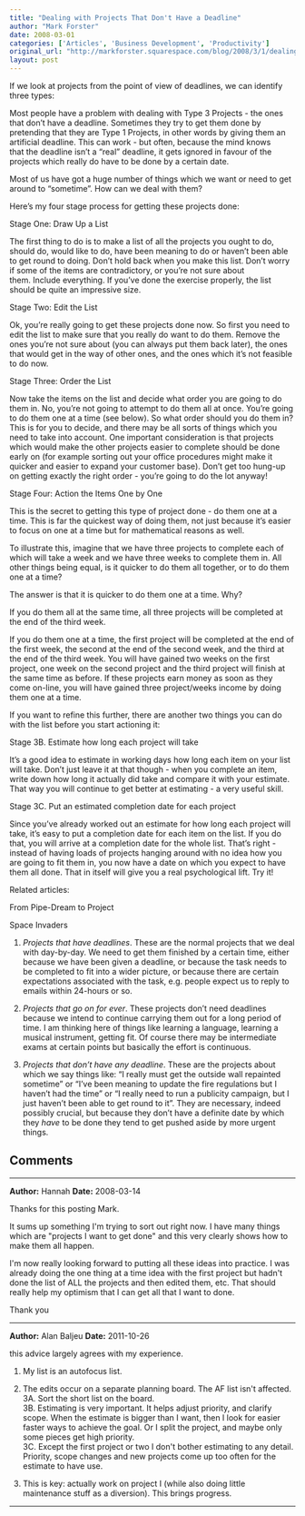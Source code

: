 ```yaml
---
title: "Dealing with Projects That Don't Have a Deadline"
author: "Mark Forster"
date: 2008-03-01
categories: ['Articles', 'Business Development', 'Productivity']
original_url: "http://markforster.squarespace.com/blog/2008/3/1/dealing-with-projects-that-dont-have-a-deadline.html"
layout: post
---
```


If we look at projects from the point of view of deadlines, we can identify three types:

Most people have a problem with dealing with Type 3 Projects - the ones that don’t have a deadline. Sometimes they try to get them done by pretending that they are Type 1 Projects, in other words by giving them an artificial deadline. This can work - but often, because the mind knows that the deadline isn’t a “real” deadline, it gets ignored in favour of the projects which really do have to be done by a certain date.

Most of us have got a huge number of things which we want or need to get around to “sometime”. How can we deal with them?

Here’s my four stage process for getting these projects done:

Stage One: Draw Up a List

The first thing to do is to make a list of all the projects you ought to do, should do, would like to do, have been meaning to do or haven’t been able to get round to doing. Don’t hold back when you make this list. Don’t worry if some of the items are contradictory, or you’re not sure about them. Include everything. If you’ve done the exercise properly, the list should be quite an impressive size.

Stage Two: Edit the List

Ok, you’re really going to get these projects done now. So first you need to edit the list to make sure that you really do want to do them. Remove the ones you’re not sure about (you can always put them back later), the ones that would get in the way of other ones, and the ones which it’s not feasible to do now.

Stage Three: Order the List

Now take the items on the list and decide what order you are going to do them in. No, you’re not going to attempt to do them all at once. You’re going to do them one at a time (see below). So what order should you do them in? This is for you to decide, and there may be all sorts of things which you need to take into account. One important consideration is that projects which would make the other projects easier to complete should be done early on (for example sorting out your office procedures might make it quicker and easier to expand your customer base). Don’t get too hung-up on getting exactly the right order - you’re going to do the lot anyway!

Stage Four: Action the Items One by One

This is the secret to getting this type of project done - do them one at a time. This is far the quickest way of doing them, not just because it’s easier to focus on one at a time but for mathematical reasons as well.

To illustrate this, imagine that we have three projects to complete each of which will take a week and we have three weeks to complete them in. All other things being equal, is it quicker to do them all together, or to do them one at a time?

The answer is that it is quicker to do them one at a time. Why?

If you do them all at the same time, all three projects will be completed at the end of the third week.

If you do them one at a time, the first project will be completed at the end of the first week, the second at the end of the second week, and the third at the end of the third week. You will have gained two weeks on the first project, one week on the second project and the third project will finish at the same time as before. If these projects earn money as soon as they come on-line, you will have gained three project/weeks income by doing them one at a time.

If you want to refine this further, there are another two things you can do with the list before you start actioning it:

Stage 3B. Estimate how long each project will take

It’s a good idea to estimate in working days how long each item on your list will take. Don’t just leave it at that though - when you complete an item, write down how long it actually did take and compare it with your estimate. That way you will continue to get better at estimating - a very useful skill.

Stage 3C. Put an estimated completion date for each project

Since you’ve already worked out an estimate for how long each project will take, it’s easy to put a completion date for each item on the list. If you do that, you will arrive at a completion date for the whole list. That’s right - instead of having loads of projects hanging around with no idea how you are going to fit them in, you now have a date on which you expect to have them all done. That in itself will give you a real psychological lift. Try it!

Related articles:

From Pipe-Dream to Project

Space Invaders

1. *Projects that have deadlines*. These are the normal projects that we deal with day-by-day. We need to get them finished by a certain time, either because we have been given a deadline, or because the task needs to be completed to fit into a wider picture, or because there are certain expectations associated with the task, e.g. people expect us to reply to emails within 24-hours or so.

2. *Projects that go on for ever*. These projects don’t need deadlines because we intend to continue carrying them out for a long period of time. I am thinking here of things like learning a language, learning a musical instrument, getting fit. Of course there may be intermediate exams at certain points but basically the effort is continuous.

3. *Projects that don’t have any deadline*. These are the projects about which we say things like: “I really must get the outside wall repainted sometime” or “I’ve been meaning to update the fire regulations but I haven’t had the time” or “I really need to run a publicity campaign, but I just haven’t been able to get round to it”. They are necessary, indeed possibly crucial, but because they don’t have a definite date by which they *have* to be done they tend to get pushed aside by more urgent things.


## Comments

---

**Author:** Hannah
**Date:** 2008-03-14

Thanks for this posting Mark.  
  
It sums up something I'm trying to sort out right now. I have many things which are "projects I want to get done" and this very clearly shows how to make them all happen.  
  
I'm now really looking forward to putting all these ideas into practice. I was already doing the one thing at a time idea with the first project but hadn't done the list of ALL the projects and then edited them, etc. That should really help my optimism that I can get all that I want to done.  
  
Thank you

---

**Author:** Alan Baljeu
**Date:** 2011-10-26

this advice largely agrees with my experience.   
1. My list is an autofocus list.  
2. The edits occur on a separate planning board. The AF list isn't affected.  
3A. Sort the short list on the board.   
3B. Estimating is very important. It helps adjust priority, and clarify scope. When the estimate is bigger than I want, then I look for easier faster ways to achieve the goal. Or I split the project, and maybe only some pieces get high priority.   
3C. Except the first project or two I don't bother estimating to any detail. Priority, scope changes and new projects come up too often for the estimate to have use.   
  
4. This is key: actually work on project I (while also doing little maintenance stuff as a diversion). This brings progress.

---
